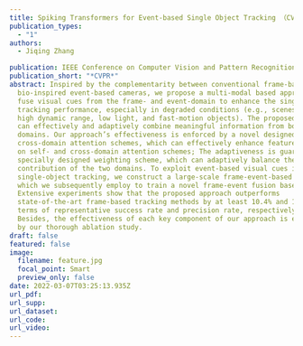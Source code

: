 ```yaml
---
title: Spiking Transformers for Event-based Single Object Tracking （CVPR 2022）
publication_types:
  - "1"
authors:
  - Jiqing Zhang

publication: IEEE Conference on Computer Vision and Pattern Recognition
publication_short: "*CVPR*"
abstract: Inspired by the complementarity between conventional frame-based and
  bio-inspired event-based cameras, we propose a multi-modal based approach to
  fuse visual cues from the frame- and event-domain to enhance the single object
  tracking performance, especially in degraded conditions (e.g., scenes with
  high dynamic range, low light, and fast-motion objects). The proposed approach
  can effectively and adaptively combine meaningful information from both
  domains. Our approach’s effectiveness is enforced by a novel designed
  cross-domain attention schemes, which can effectively enhance features based
  on self- and cross-domain attention schemes; The adaptiveness is guarded by a
  specially designed weighting scheme, which can adaptively balance the
  contribution of the two domains. To exploit event-based visual cues in
  single-object tracking, we construct a large-scale frame-event-based dataset,
  which we subsequently employ to train a novel frame-event fusion based model.
  Extensive experiments show that the proposed approach outperforms
  state-of-the-art frame-based tracking methods by at least 10.4% and 11.9% in
  terms of representative success rate and precision rate, respectively.
  Besides, the effectiveness of each key component of our approach is evidenced
  by our thorough ablation study.
draft: false
featured: false
image:
  filename: feature.jpg
  focal_point: Smart
  preview_only: false
date: 2022-03-07T03:25:13.935Z
url_pdf: 
url_supp:
url_dataset:  
url_code:
url_video:  
---
```

